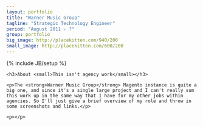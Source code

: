 ```yaml
---
layout: portfolio
title: "Warner Music Group"
tagline: "Strategic Technology Engineer"
period: "August 2011 - ?"
group: portfolio
big_image: http://placekitten.com/940/200
small_image: http://placekitten.com/600/200
---
```

{% include JB/setup %}



<div class="row-fluid">
  <div class="span12">
    
    <h3>About <small>This isn't agency work</small></h3>
    
    <p>The <strong>Warner Music Group</strong> Magento instance is quite a big one, and since it's a single large project and I can't really sum this work up in the same way that I have for my other jobs within agencies. So I'll just give a brief overview of my role and throw in some screenshots and links.</p>
    
    <p></p>
    
    
  </div>
</div>